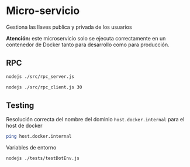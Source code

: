# Micro-servicio
Gestiona las llaves publica y privada de los usuarios

**Atención:** este microservicio solo se ejecuta correctamente en un contenedor de Docker tanto para desarrollo como para producción.

## RPC
```bash
nodejs ./src/rpc_server.js
```

```bash
nodejs ./src/rpc_client.js 30
```

## Testing
Resolución correcta del nombre del dominio `host.docker.internal` para el host de docker 
```bash
ping host.docker.internal
```

Variables de entorno
```bash
nodejs ./tests/testDotEnv.js
```
